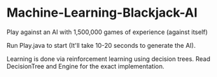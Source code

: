 # Machine-Learning-Blackjack-AI
Play against an AI with 1,500,000 games of experience (against itself)

Run Play.java to start (It'll take 10-20 seconds to generate the AI).

Learning is done via reinforcement learning using decision trees. 
Read DecisionTree and Engine for the exact implementation.

